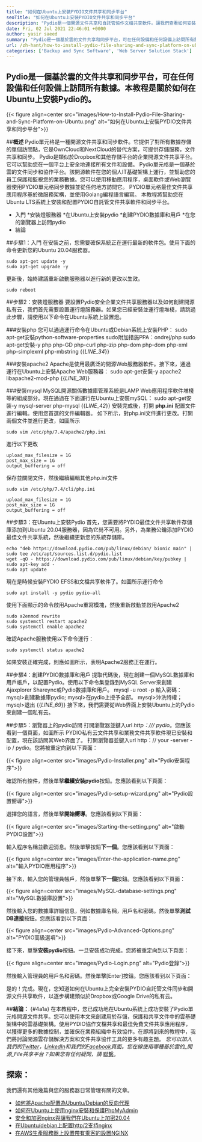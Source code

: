 ```yaml
---
title: "如何在Ubuntu上安裝PYDIO文件共享和同步平台" 
seoTitle: "如何在Ubuntu上安裝PYDIO文件共享和同步平台" 
description: "Pydio是一個開源文件共享和自託管協作文檔共享軟件。讓我們查看如何安裝PYDIO文件共享和同步工具。" 
date: Fri, 02 Jul 2021 22:46:01 +0000
author: yasir saeed
summary: "Pydio是一個基於雲的文件共享和同步平台，可在任何設備和任何設備上訪問所有數據。本教程是關於如何在Ubuntu上安裝Pydio的。" 
url: /zh-hant/how-to-install-pydio-file-sharing-and-sync-platform-on-ubuntu/
categories: ['Backup and Sync Software', 'Web Server Solution Stack']
---
```


## Pydio是一個基於雲的文件共享和同步平台，可在任何設備和任何設備上訪問所有數據。本教程是關於如何在Ubuntu上安裝Pydio的。

{{< figure align=center src="images/How-to-Install-Pydio-File-Sharing-and-Sync-Platform-on-Ubuntu.png" alt="如何在Ubuntu上安裝PYDIO文件共享和同步平台">}}


##**概述**
Pydio單元格是一種開源文件共享和同步軟件。它提供了對所有數據存儲的單個訪問點，它是OwnCloud和NextCloud的替代方案，可提供存儲服務，文件共享和同步。 Pydio是類似於Dropbox和其他存儲平台的企業開源文件共享平台。它可以幫助您在一個平台上安全地連接所有文件和設備。
Pydio單元格是一個基於雲的文件同步和協作平台。該開源軟件在您的個人IT基礎架構上運行，並幫助您的員工保護和監視您的業務數據。您可以使用移動應用程序，桌面軟件或Web瀏覽器使用PYDIO單元格同步數據並從任何地方訪問它。 PYDIO單元格最佳文件共享應用程序基於微服務架構，並使用Golang編程語言編寫。
本教程將幫助您在Ubuntu LTS系統上安裝和配置PYDIO自託管文件共享軟件和同步平台。
  * 入門
  *安裝燈服務器
  *在Ubuntu上安裝pydio
  *創建PYDIO數據庫和用戶
  *在您的瀏覽器上訪問pydio
  * 結論

##步驟1：入門
在安裝之前，您需要確保系統正在運行最新的軟件包。使用下面的命令更新您的Ubuntu 20.04服務器。
```
sudo apt-get update -y
sudo apt-get upgrade -y
```
更新後，始終建議重新啟動服務器以進行新的更改以生效。
```
sudo reboot
```

##步驟2：安裝燈服務器
要設置Pydio安全企業文件共享服務器以及如何創建開源私有云，我們首先需要設置運行燈服務器。如果您已經安裝並運行燈堆棧，請跳過此步驟，請使用以下命令在Ubuntu系統上設置燈。

###安裝php
您可以通過運行命令在Ubuntu或Debian系統上安裝PHP：
sudo apt-get安裝python-software-properties
sudo附加措施PPA：ondrej/php
sudo apt-get安裝-y php php-GD php-curl php-zip php-dom php-dom php-xml php-simplexml php-mbstring
{{_LINE_34_}}

###安裝apache2
Apache是​​使用最廣泛的開源Web服務器軟件。接下來，通過運行在Ubuntu上安裝Apache Web服務器：
sudo apt-get安裝-y apache2 libapache2-mod-php
{{_LINE_38_}}

###安裝mysql
MySQL開源關係數據庫管理系統是LAMP Web應用程序軟件堆棧等的組成部分。現在通過在下面運行在Ubuntu上安裝mySQL：
sudo apt-get安裝-y mysql-server php-mysql
{{_LINE_42_}}
安裝完成後，打開 **php.ini** 配置文件進行編輯。使用您首選的文件編輯器。
如下所示，對php.ini文件進行更改。打開兩個文件並進行更改，如圖所示
```
sudo vim /etc/php/7.4/apache2/php.ini
```
進行以下更改
```
upload_max_filesize = 1G
post_max_size = 1G
output_buffering = off
```
保存並關閉文件，然後繼續編輯其他php.ini文件
```
sudo vim /etc/php/7.4/cli/php.ini
```
```
upload_max_filesize = 1G
post_max_size = 1G
output_buffering = off
```

##步驟3：在Ubuntu上安裝Pydio
首先，您需要將PYDIO最佳文件共享軟件存儲庫添加到Ubuntu 20.04服務器，因為它尚不可用。另外，為業務公鑰添加PYDIO最佳文件共享系統，然後繼續更新您的系統存儲庫。
```
echo "deb https://download.pydio.com/pub/linux/debian/ bionic main" | sudo tee /etc/apt/sources.list.d/pydio.list
wget -qO - https://download.pydio.com/pub/linux/debian/key/pubkey | sudo apt-key add -
sudo apt update

```
現在是時候安裝PYDIO EFSS和文檔共享軟件了。如圖所示運行命令
```
sudo apt install -y pydio pydio-all
```
使用下面顯示的命令啟用Apache重寫模塊，然後重新啟動並啟用Apache2
```
sudo a2enmod rewrite
sudo systemctl restart apache2
sudo systemctl enable apache2
```
確認Apache服務使用以下命令運行：
```
sudo systemctl status apache2
```
如果安裝正確完成，則應如圖所示，表明Apache2服務正在運行。

##步驟4：創建PYDIO數據庫和用戶
提取代碼後，現在創建一個MySQL數據庫和用戶帳戶，以配置Pydio。使用以下命令集登錄到MySQL Server來創建Ajaxplorer Shareync或Pydio數據庫和用戶。
mysql -u root -p
輸入密碼：
mysql>創建數據庫pydio;
mysql>在pydio上授予全部。
mysql>沖洗特權；
mysql>退出
{{_LINE_69_}}
接下來，我們需要從Web界面上安裝Ubuntu上的Pydio來創建一個私有云。

##步驟5：瀏覽器上的pydio訪問
打開瀏覽器並鍵入url _http：/// pydio_。您應該看到一個頁面，如圖所示
PYDIO私有云文件共享和業務文件共享軟件現已安裝和配置，現在該訪問其Web界面了。
打開瀏覽器並鍵入url http：// your -server -ip / pydio。您將被重定向到以下頁面：

{{< figure align=center src="images/Pydio-Installer.png" alt="Pydio安裝程序">}}

確認所有控件，然後單擊**繼續安裝pydio**按鈕。您應該看到以下頁面：

{{< figure align=center src="images/Pydio-setup-wizard.png" alt="Pydio設置嚮導">}}

選擇您的語言，然後單擊**開始嚮導**。您應該看到以下頁面：

{{< figure align=center src="images/Starting-the-setting.png" alt="啟動PYDIO設置">}}

輸入程序名稱並歡迎消息。然後單擊按鈕**下一個**。您應該看到以下頁面：

{{< figure align=center src="images/Enter-the-application-name.png" alt="輸入PYDIO應用程序">}}

接下來，輸入您的管理員帳戶，然後單擊**下一個**按鈕。您應該看到以下頁面：

{{< figure align=center src="images/MySQL-database-settings.png" alt="MySQL數據庫設置">}}

然後輸入您的數據庫詳細信息，例如數據庫名稱，用戶名和密碼。然後單擊**測試DB連接**按鈕。您應該看到以下頁面：

{{< figure align=center src="images/Pydio-Advanced-Options.png" alt="PYDIO高級選項">}}

接下來，單擊**安裝pydio**按鈕。一旦安裝成功完成。您將被重定向到以下頁面：

{{< figure align=center src="images/Pydio-Login.png" alt="Pydio登錄">}}

然後輸入管理員的用戶名和密碼。然後單擊[Enter]按鈕。您應該看到以下頁面：

是的！完成。現在，您知道如何在Ubuntu上完全安裝PYDIO自託管文件同步和開源文件共享軟件，以逐步構建類似於Dropbox或Google Drive的私有云。

##**結論：**   {#4a1a}
在本教程中，您已成功地在Ubuntu系統上成功安裝了Pydio單元格開源文件共享。您可以使用本文來創建用於存儲，保護和共享文件中的雲基礎架構中的雲基礎架構。使用PYDIO協作文檔共享和最佳免費文件共享應用程序，以獲得更多的數據控制，並確保在業務組織中有效協作。在即將到來的教程中，我們將討論開源雲存儲解決方案和文件共享協作工具的更多有趣主題。
_您可以加入我們的[Twitter][1]，[LinkedIn][2]和我們的[Facebook][3]頁面。您在線使用哪種基於雲的_開源_File共享平台？如果您有任何疑問，請_ [聯繫][4]。

## 探索：
我們還有其他幾篇與您的服務器日常管理有關的文章。
  * [如何將Apache配置為Ubuntu/Debian的反向代理][5]
  * [如何在Ubuntu上使用nginx安裝和保護PhpMyAdmin][6]
  * [安全和加密nginx與讓我們在Ubuntu上加密20.04][7]
  * [在Ubuntu/debian上配置http/2支持nginx][8]
  * [在AWS生產服務器上設置帶有乘客的設置NGINX][9]

  
[1]: https://twitter.com/containerize_co
[2]: https://www.linkedin.com/company/containerize/
[3]: http://facebook.com/containerize
[4]: mailto:yasir.saeed@aspose.com
[5]: https://blog.containerize.com/web-server-solution-stack/how-to-configure-apache-as-a-reverse-proxy-for-ubuntudebian/
[6]: https://blog.containerize.com/web-server-solution-stack/how-to-install-and-secure-phpmyadmin-with-nginx-on-ubuntu/
[7]: https://blog.containerize.com/web-server-solution-stack/how-to-secure-nginx-with-letsencrypt-on-ubuntu-20-04/
[8]: https://blog.containerize.com/web-server-solution-stack/how-to-configure-http2-support-in-nginx-on-ubuntudebian/
[9]: https://blog.containerize.com/web-server-solution-stack/how-to-setup-nginx-with-passenger-on-aws-production-server/
